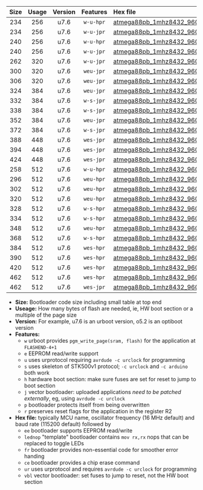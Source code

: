 |Size|Usage|Version|Features|Hex file|
|:-:|:-:|:-:|:-:|:--|
|234|256|u7.6|`w-u-hpr`|[atmega88pb_1mhz8432_9600bps_ur.hex](https://raw.githubusercontent.com/stefanrueger/urboot/main//atmega88pb_1mhz8432_9600bps_ur.hex)|
|234|256|u7.6|`w-u-jpr`|[atmega88pb_1mhz8432_9600bps_ur_vbl.hex](https://raw.githubusercontent.com/stefanrueger/urboot/main//atmega88pb_1mhz8432_9600bps_ur_vbl.hex)|
|240|256|u7.6|`w-u-hpr`|[atmega88pb_1mhz8432_9600bps_lednop_ur.hex](https://raw.githubusercontent.com/stefanrueger/urboot/main//atmega88pb_1mhz8432_9600bps_lednop_ur.hex)|
|240|256|u7.6|`w-u-jpr`|[atmega88pb_1mhz8432_9600bps_lednop_ur_vbl.hex](https://raw.githubusercontent.com/stefanrueger/urboot/main//atmega88pb_1mhz8432_9600bps_lednop_ur_vbl.hex)|
|262|320|u7.6|`w-u-jpr`|[atmega88pb_1mhz8432_9600bps_lednop_fr_ur_vbl.hex](https://raw.githubusercontent.com/stefanrueger/urboot/main//atmega88pb_1mhz8432_9600bps_lednop_fr_ur_vbl.hex)|
|300|320|u7.6|`weu-jpr`|[atmega88pb_1mhz8432_9600bps_ee_ur_vbl.hex](https://raw.githubusercontent.com/stefanrueger/urboot/main//atmega88pb_1mhz8432_9600bps_ee_ur_vbl.hex)|
|306|320|u7.6|`weu-jpr`|[atmega88pb_1mhz8432_9600bps_ee_lednop_ur_vbl.hex](https://raw.githubusercontent.com/stefanrueger/urboot/main//atmega88pb_1mhz8432_9600bps_ee_lednop_ur_vbl.hex)|
|324|384|u7.6|`weu-jpr`|[atmega88pb_1mhz8432_9600bps_ee_lednop_fr_ur_vbl.hex](https://raw.githubusercontent.com/stefanrueger/urboot/main//atmega88pb_1mhz8432_9600bps_ee_lednop_fr_ur_vbl.hex)|
|332|384|u7.6|`w-s-jpr`|[atmega88pb_1mhz8432_9600bps_vbl.hex](https://raw.githubusercontent.com/stefanrueger/urboot/main//atmega88pb_1mhz8432_9600bps_vbl.hex)|
|338|384|u7.6|`w-s-jpr`|[atmega88pb_1mhz8432_9600bps_lednop_vbl.hex](https://raw.githubusercontent.com/stefanrueger/urboot/main//atmega88pb_1mhz8432_9600bps_lednop_vbl.hex)|
|352|384|u7.6|`weu-jpr`|[atmega88pb_1mhz8432_9600bps_ee_lednop_fr_ce_ur_vbl.hex](https://raw.githubusercontent.com/stefanrueger/urboot/main//atmega88pb_1mhz8432_9600bps_ee_lednop_fr_ce_ur_vbl.hex)|
|372|384|u7.6|`w-s-jpr`|[atmega88pb_1mhz8432_9600bps_lednop_fr_vbl.hex](https://raw.githubusercontent.com/stefanrueger/urboot/main//atmega88pb_1mhz8432_9600bps_lednop_fr_vbl.hex)|
|388|448|u7.6|`wes-jpr`|[atmega88pb_1mhz8432_9600bps_ee_vbl.hex](https://raw.githubusercontent.com/stefanrueger/urboot/main//atmega88pb_1mhz8432_9600bps_ee_vbl.hex)|
|394|448|u7.6|`wes-jpr`|[atmega88pb_1mhz8432_9600bps_ee_lednop_vbl.hex](https://raw.githubusercontent.com/stefanrueger/urboot/main//atmega88pb_1mhz8432_9600bps_ee_lednop_vbl.hex)|
|424|448|u7.6|`wes-jpr`|[atmega88pb_1mhz8432_9600bps_ee_lednop_fr_vbl.hex](https://raw.githubusercontent.com/stefanrueger/urboot/main//atmega88pb_1mhz8432_9600bps_ee_lednop_fr_vbl.hex)|
|258|512|u7.6|`w-u-hpr`|[atmega88pb_1mhz8432_9600bps_lednop_fr_ur.hex](https://raw.githubusercontent.com/stefanrueger/urboot/main//atmega88pb_1mhz8432_9600bps_lednop_fr_ur.hex)|
|296|512|u7.6|`weu-hpr`|[atmega88pb_1mhz8432_9600bps_ee_ur.hex](https://raw.githubusercontent.com/stefanrueger/urboot/main//atmega88pb_1mhz8432_9600bps_ee_ur.hex)|
|302|512|u7.6|`weu-hpr`|[atmega88pb_1mhz8432_9600bps_ee_lednop_ur.hex](https://raw.githubusercontent.com/stefanrueger/urboot/main//atmega88pb_1mhz8432_9600bps_ee_lednop_ur.hex)|
|320|512|u7.6|`weu-hpr`|[atmega88pb_1mhz8432_9600bps_ee_lednop_fr_ur.hex](https://raw.githubusercontent.com/stefanrueger/urboot/main//atmega88pb_1mhz8432_9600bps_ee_lednop_fr_ur.hex)|
|328|512|u7.6|`w-s-hpr`|[atmega88pb_1mhz8432_9600bps.hex](https://raw.githubusercontent.com/stefanrueger/urboot/main//atmega88pb_1mhz8432_9600bps.hex)|
|334|512|u7.6|`w-s-hpr`|[atmega88pb_1mhz8432_9600bps_lednop.hex](https://raw.githubusercontent.com/stefanrueger/urboot/main//atmega88pb_1mhz8432_9600bps_lednop.hex)|
|348|512|u7.6|`weu-hpr`|[atmega88pb_1mhz8432_9600bps_ee_lednop_fr_ce_ur.hex](https://raw.githubusercontent.com/stefanrueger/urboot/main//atmega88pb_1mhz8432_9600bps_ee_lednop_fr_ce_ur.hex)|
|368|512|u7.6|`w-s-hpr`|[atmega88pb_1mhz8432_9600bps_lednop_fr.hex](https://raw.githubusercontent.com/stefanrueger/urboot/main//atmega88pb_1mhz8432_9600bps_lednop_fr.hex)|
|384|512|u7.6|`wes-hpr`|[atmega88pb_1mhz8432_9600bps_ee.hex](https://raw.githubusercontent.com/stefanrueger/urboot/main//atmega88pb_1mhz8432_9600bps_ee.hex)|
|390|512|u7.6|`wes-hpr`|[atmega88pb_1mhz8432_9600bps_ee_lednop.hex](https://raw.githubusercontent.com/stefanrueger/urboot/main//atmega88pb_1mhz8432_9600bps_ee_lednop.hex)|
|420|512|u7.6|`wes-hpr`|[atmega88pb_1mhz8432_9600bps_ee_lednop_fr.hex](https://raw.githubusercontent.com/stefanrueger/urboot/main//atmega88pb_1mhz8432_9600bps_ee_lednop_fr.hex)|
|462|512|u7.6|`wes-hpr`|[atmega88pb_1mhz8432_9600bps_ee_lednop_fr_ce.hex](https://raw.githubusercontent.com/stefanrueger/urboot/main//atmega88pb_1mhz8432_9600bps_ee_lednop_fr_ce.hex)|
|462|512|u7.6|`wes-jpr`|[atmega88pb_1mhz8432_9600bps_ee_lednop_fr_ce_vbl.hex](https://raw.githubusercontent.com/stefanrueger/urboot/main//atmega88pb_1mhz8432_9600bps_ee_lednop_fr_ce_vbl.hex)|

- **Size:** Bootloader code size including small table at top end
- **Useage:** How many bytes of flash are needed, ie, HW boot section or a multiple of the page size
- **Version:** For example, u7.6 is an urboot version, o5.2 is an optiboot version
- **Features:**
  + `w` urboot provides `pgm_write_page(sram, flash)` for the application at `FLASHEND-4+1`
  + `e` EEPROM read/write support
  + `u` uses urprotocol requiring `avrdude -c urclock` for programming
  + `s` uses skeleton of STK500v1 protocol; `-c urclock` and `-c arduino` both work
  + `h` hardware boot section: make sure fuses are set for reset to jump to boot section
  + `j` vector bootloader: uploaded applications *need to be patched externally*, eg, using `avrdude -c urclock`
  + `p` bootloader protects itself from being overwritten
  + `r` preserves reset flags for the application in the register R2
- **Hex file:** typically MCU name, oscillator frequency (16 MHz default) and baud rate (115200 default) followed by
  + `ee` bootloader supports EEPROM read/write
  + `lednop` "template" bootloader contains `mov rx,rx` nops that can be replaced to toggle LEDs
  + `fr` bootloader provides non-essential code for smoother error handing
  + `ce` bootloader provides a chip erase command
  + `ur` uses urprotocol and requires `avrdude -c urclock` for programming
  + `vbl` vector bootloader: set fuses to jump to reset, not the HW boot section
